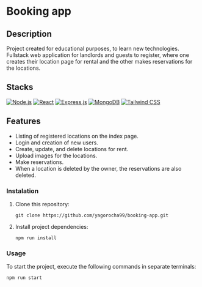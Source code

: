 # Booking app


## Description

Project created for educational purposes, to learn new technologies. Fullstack web application for landlords and guests to register, where one creates their location page for rental and the other makes reservations for the locations.


## Stacks

[![Node.js](https://img.shields.io/badge/-Node.js-05122A?style=flat&logo=node.js&logoColor=green)](https://nodejs.org/)
[![React](https://img.shields.io/badge/-React-05122A?style=flat&logo=react&logoColor=61DAFB)](https://reactjs.org/)
[![Express.js](https://img.shields.io/badge/-Express.js-05122A?style=flat&logo=express&logoColor=white)](https://expressjs.com/)
[![MongoDB](https://img.shields.io/badge/-MongoDB-05122A?style=flat&logo=mongodb&logoColor=green)](https://www.mongodb.com/)
[![Tailwind CSS](https://img.shields.io/badge/-Tailwind_CSS-05122A?style=flat&logo=tailwind-css&logoColor=38B2AC)](https://tailwindcss.com/)


## Features

- Listing of registered locations on the index page.
- Login and creation of new users.
- Create, update, and delete locations for rent.
- Upload images for the locations.
- Make reservations.
- When a location is deleted by the owner, the reservations are also deleted.


### Instalation

1. Clone this repository:

    ```
    git clone https://github.com/yagorocha99/booking-app.git
    ```

2. Install project dependencies:

    ```
    npm run install
    ```


### Usage

To start the project, execute the following commands in separate terminals:


    npm run start

